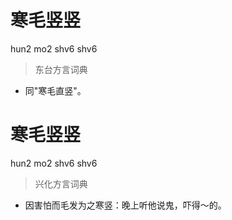 # 寒毛竖竖
hun2 mo2 shv6 shv6
> 东台方言词典
- 同"寒毛直竖"。

# 寒毛竖竖
hun2 mo2 shv6 shv6
> 兴化方言词典
- 因害怕而毛发为之寒竖：晚上听他说鬼，吓得～的。
